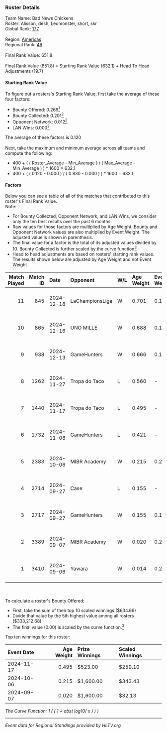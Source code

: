 ### Roster Details<br />
Team Name: Bad News Chickens<br />
Roster: Alisson, desh, Leomonster, short, skr<br />
Global Rank: [177](../../standings_global_2025_03_03.md)<br />
<br />
Region: [Americas]( ../../standings_americas_2025_03_03.md)<br />
Regional Rank: [46]( ../../standings_americas_2025_03_03.md)<br />
<br />
Final Rank Value:  651.8<br />
<br />
Final Rank Value (651.8) = Starting Rank Value (632.1) + Head To Head Adjustments (19.7)<br />

#### Starting Rank Value<br />
To figure out a rosters's Starting Rank Value, first take the average of these four factors:<br />
- Bounty Offered: 0.269[<sup>1</sup>](#table2)
- Bounty Collected: 0.201[<sup>2</sup>](#table1)
- Opponent Network: 0.012[<sup>2</sup>](#table1)
- LAN Wins: 0.000[<sup>2</sup>](#table1)

The average of these factors is 0.120<br />
<br />
Next, take the maximum and minimum average across all teams and compute the following:<br />
- 400 + ( ( Roster_Average - Min_Average ) / ( Max_Average - Min_Average ) ) * 1600 = 632.1
- 400 + ( ( 0.120 - 0.000 ) / ( 0.830 - 0.000 ) ) * 1600 = 632.1


#### Factors<br />
Below you can see a table of all of the matches that contributed to this roster's Final Rank Value.<br />
Note:<br />

- For Bounty Collected, Opponent Network, and LAN Wins, we consider only the ten best results over the past 6 months.
- Raw values for those factors are multiplied by Age Weight. Bounty and Opponent Network values are also multiplied by Event Weight. The adjusted value is shown in parenthesis.
- The final value for a factor is the total of its adjusted values divided by 10. Bounty Collected is further scaled by the curve function[<sup>3</sup>](#curveFunction)
- Head to head adjustments are based on rosters' starting rank values. The results shown below are adjusted by Age Weight and not Event Weight
<span id="table1"></span><br />


| Match Played | Match ID | Date       | Opponent        | W/L | Age Weight | Event Weight | Bounty Collected | Opponent Network | LAN Wins  | H2H Adj. | Roster                                |
| -: | -: | :- | :- | :- | :- | :- | :- | :- | :- | -: | :- |
|           11 |      845 | 2024-12-18 | LaChampionsLiga | W   | 0.701      | 0.143        | 0.003 (0.000)    | 0.196 (0.020)    | 0 (0.000) |    10.01 | Alisson, desh, Leomonster, short, skr |
|           10 |      865 | 2024-12-16 | UNO MILLE       | W   | 0.688      | 0.143        | 0.006 (0.001)    | 0.398 (0.039)    | 0 (0.000) |    12.57 | Alisson, desh, Leomonster, short, skr |
|            9 |      938 | 2024-12-13 | GameHunters     | W   | 0.666      | 0.143        | 0.001 (0.000)    | 0.367 (0.035)    | 0 (0.000) |    11.74 | Alisson, desh, Leomonster, short, skr |
|            8 |     1262 | 2024-11-27 | Tropa do Taco   | L   | 0.560      | -            | -                | -                | -         |    -6.57 | Alisson, desh, Leomonster, short, skr |
|            7 |     1440 | 2024-11-17 | Tropa do Taco   | L   | 0.495      | -            | -                | -                | -         |    -6.44 | Alisson, desh, Leomonster, short, skr |
|            6 |     1732 | 2024-11-06 | GameHunters     | L   | 0.421      | -            | -                | -                | -         |    -6.17 | Alisson, desh, Leomonster, short, skr |
|            5 |     2383 | 2024-10-06 | MIBR Academy    | W   | 0.215      | 0.270        | 0.001 (0.000)    | 0.323 (0.019)    | 0 (0.000) |     3.59 | Alisson, desh, Leomonster, short, skr |
|            4 |     2714 | 2024-09-27 | Case            | L   | 0.155      | -            | -                | -                | -         |    -2.19 | Alisson, desh, Leomonster, short, skr |
|            3 |     2717 | 2024-09-27 | GameHunters     | W   | 0.155      | 0.143        | 0.001 (0.000)    | 0.367 (0.008)    | 0 (0.000) |     2.53 | Alisson, desh, Leomonster, short, skr |
|            2 |     3389 | 2024-09-07 | MIBR Academy    | W   | 0.020      | 0.270        | 0.001 (0.000)    | 0.323 (0.002)    | 0 (0.000) |     0.34 | Alisson, desh, Leomonster, short, skr |
|            1 |     3410 | 2024-09-06 | Yawara          | W   | 0.014      | 0.270        | 0.002 (0.000)    | 0.374 (0.001)    | 0 (0.000) |     0.25 | Alisson, desh, Leomonster, short, skr |

<br />
<span id="table2"></span><br />
To calculate a roster's Bounty Offered:<br />

- First, take the sum of their top 10 scaled winnings ($634.66)
- Divide that value by the 5th highest value among all rosters ($333,212.68)
- The final value (0.00) is scaled by the curve function.[<sup>3</sup>](#curveFunction)

Top ten winnings for this roster:<br />

| Event Date | Age Weight | Prize Winnings | Scaled Winnings |
| :- | -: | :- | :- |
| 2024-11-17 |      0.495 | $523.00        | $259.10         |
| 2024-10-06 |      0.215 | $1,600.00      | $343.43         |
| 2024-09-07 |      0.020 | $1,600.00      | $32.13          |


<span id="curveFunction"></span>_The Curve Function: 1 / ( 1 + abs( log10( x ) ) )_<br />

---
_Event data for Regional Standings provided by HLTV.org_<br />
